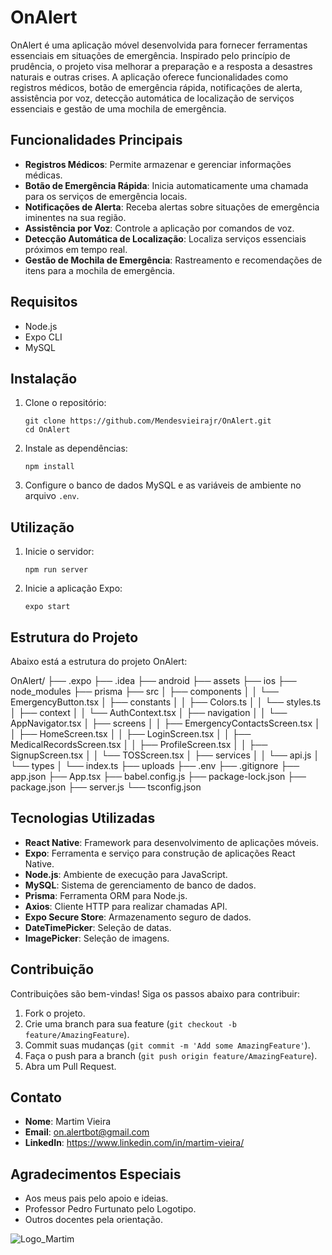 # OnAlert

OnAlert é uma aplicação móvel desenvolvida para fornecer ferramentas essenciais em situações de emergência. Inspirado pelo princípio de prudência, o projeto visa melhorar a preparação e a resposta a desastres naturais e outras crises. A aplicação oferece funcionalidades como registros médicos, botão de emergência rápida, notificações de alerta, assistência por voz, detecção automática de localização de serviços essenciais e gestão de uma mochila de emergência.

## Funcionalidades Principais

- **Registros Médicos**: Permite armazenar e gerenciar informações médicas.
- **Botão de Emergência Rápida**: Inicia automaticamente uma chamada para os serviços de emergência locais.
- **Notificações de Alerta**: Receba alertas sobre situações de emergência iminentes na sua região.
- **Assistência por Voz**: Controle a aplicação por comandos de voz.
- **Detecção Automática de Localização**: Localiza serviços essenciais próximos em tempo real.
- **Gestão de Mochila de Emergência**: Rastreamento e recomendações de itens para a mochila de emergência.

## Requisitos

- Node.js
- Expo CLI
- MySQL

## Instalação

1. Clone o repositório:
    ```
    git clone https://github.com/Mendesvieirajr/OnAlert.git
    cd OnAlert
    ```
2. Instale as dependências:
    ```
    npm install
    ```
3. Configure o banco de dados MySQL e as variáveis de ambiente no arquivo `.env`.

## Utilização

1. Inicie o servidor:
    ```
    npm run server
    ```
2. Inicie a aplicação Expo:
    ```
    expo start
    ```

## Estrutura do Projeto

Abaixo está a estrutura do projeto OnAlert:


OnAlert/
├── .expo
├── .idea
├── android
├── assets
├── ios
├── node_modules
├── prisma
├── src
│ ├── components
│ │ └── EmergencyButton.tsx
│ ├── constants
│ │ ├── Colors.ts
│ │ └── styles.ts
│ ├── context
│ │ └── AuthContext.tsx
│ ├── navigation
│ │ └── AppNavigator.tsx
│ ├── screens
│ │ ├── EmergencyContactsScreen.tsx
│ │ ├── HomeScreen.tsx
│ │ ├── LoginScreen.tsx
│ │ ├── MedicalRecordsScreen.tsx
│ │ ├── ProfileScreen.tsx
│ │ ├── SignupScreen.tsx
│ │ └── TOSScreen.tsx
│ ├── services
│ │ └── api.js
│ └── types
│ └── index.ts
├── uploads
├── .env
├── .gitignore
├── app.json
├── App.tsx
├── babel.config.js
├── package-lock.json
├── package.json
├── server.js
└── tsconfig.json


## Tecnologias Utilizadas

- **React Native**: Framework para desenvolvimento de aplicações móveis.
- **Expo**: Ferramenta e serviço para construção de aplicações React Native.
- **Node.js**: Ambiente de execução para JavaScript.
- **MySQL**: Sistema de gerenciamento de banco de dados.
- **Prisma**: Ferramenta ORM para Node.js.
- **Axios**: Cliente HTTP para realizar chamadas API.
- **Expo Secure Store**: Armazenamento seguro de dados.
- **DateTimePicker**: Seleção de datas.
- **ImagePicker**: Seleção de imagens.

## Contribuição

Contribuições são bem-vindas! Siga os passos abaixo para contribuir:

1. Fork o projeto.
2. Crie uma branch para sua feature (`git checkout -b feature/AmazingFeature`).
3. Commit suas mudanças (`git commit -m 'Add some AmazingFeature'`).
4. Faça o push para a branch (`git push origin feature/AmazingFeature`).
5. Abra um Pull Request.

## Contato

- **Nome**: Martim Vieira
- **Email**: on.alertbot@gmail.com
- **LinkedIn**: https://www.linkedin.com/in/martim-vieira/

## Agradecimentos Especiais

- Aos meus pais pelo apoio e ideias.
- Professor Pedro Furtunato pelo Logotipo.
- Outros docentes pela orientação.


![Logo_Martim](https://github.com/Mendesvieirajr/Onalert/assets/108261885/e63616d4-3ebb-4113-827d-6a75f44057b5)
